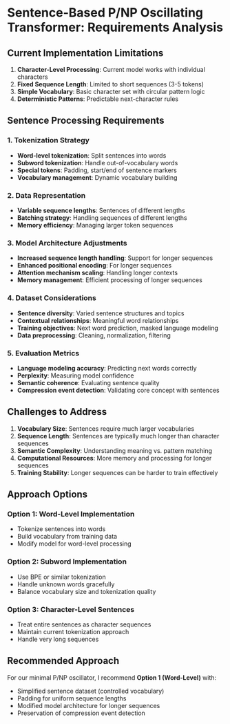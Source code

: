 # Sentence-Based P/NP Oscillating Transformer: Requirements Analysis

## Current Implementation Limitations

1. **Character-Level Processing**: Current model works with individual characters
2. **Fixed Sequence Length**: Limited to short sequences (3-5 tokens)
3. **Simple Vocabulary**: Basic character set with circular pattern logic
4. **Deterministic Patterns**: Predictable next-character rules

## Sentence Processing Requirements

### 1. Tokenization Strategy
- **Word-level tokenization**: Split sentences into words
- **Subword tokenization**: Handle out-of-vocabulary words
- **Special tokens**: Padding, start/end of sentence markers
- **Vocabulary management**: Dynamic vocabulary building

### 2. Data Representation
- **Variable sequence lengths**: Sentences of different lengths
- **Batching strategy**: Handling sequences of different lengths
- **Memory efficiency**: Managing larger token sequences

### 3. Model Architecture Adjustments
- **Increased sequence length handling**: Support for longer sequences
- **Enhanced positional encoding**: For longer sequences
- **Attention mechanism scaling**: Handling longer contexts
- **Memory management**: Efficient processing of longer sequences

### 4. Dataset Considerations
- **Sentence diversity**: Varied sentence structures and topics
- **Contextual relationships**: Meaningful word relationships
- **Training objectives**: Next word prediction, masked language modeling
- **Data preprocessing**: Cleaning, normalization, filtering

### 5. Evaluation Metrics
- **Language modeling accuracy**: Predicting next words correctly
- **Perplexity**: Measuring model confidence
- **Semantic coherence**: Evaluating sentence quality
- **Compression event detection**: Validating core concept with sentences

## Challenges to Address

1. **Vocabulary Size**: Sentences require much larger vocabularies
2. **Sequence Length**: Sentences are typically much longer than character sequences
3. **Semantic Complexity**: Understanding meaning vs. pattern matching
4. **Computational Resources**: More memory and processing for longer sequences
5. **Training Stability**: Longer sequences can be harder to train effectively

## Approach Options

### Option 1: Word-Level Implementation
- Tokenize sentences into words
- Build vocabulary from training data
- Modify model for word-level processing

### Option 2: Subword Implementation
- Use BPE or similar tokenization
- Handle unknown words gracefully
- Balance vocabulary size and tokenization quality

### Option 3: Character-Level Sentences
- Treat entire sentences as character sequences
- Maintain current tokenization approach
- Handle very long sequences

## Recommended Approach

For our minimal P/NP oscillator, I recommend **Option 1 (Word-Level)** with:
- Simplified sentence dataset (controlled vocabulary)
- Padding for uniform sequence lengths
- Modified model architecture for longer sequences
- Preservation of compression event detection